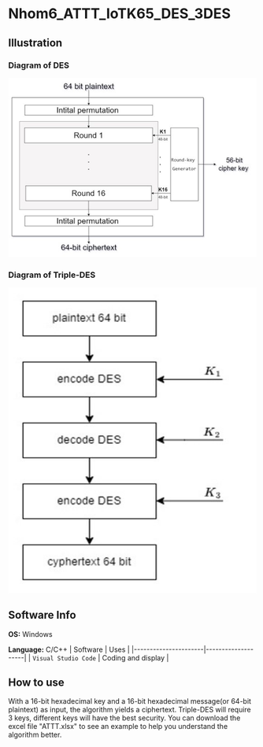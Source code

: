 # Nhom6_ATTT_IoTK65_DES_3DES
## Illustration
### Diagram of DES
<img src="https://github.com/gnurt2041/ProjectInClass/blob/main/ATTT/DES_3DES/image/Picture1.jpg" width="550"></h2>
### Diagram of Triple-DES
<img src="https://github.com/gnurt2041/ProjectInClass/blob/main/ATTT/DES_3DES/image/Picture2.jpg" width="550"></h2>
## Software Info

**OS:** Windows

**Language:** C/C++
| Software             | Uses               |
|----------------------|--------------------|
| `Visual Studio Code` | Coding and display |


## How to use
With a 16-bit hexadecimal key and a 16-bit hexadecimal message(or 64-bit plaintext) as input, the algorithm yields a ciphertext. Triple-DES will require 3 keys, different keys will have the best security.
You can download the excel file "ATTT.xlsx" to see an example to help you understand the algorithm better.
